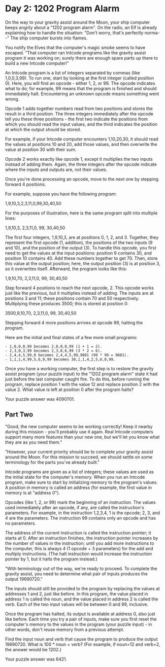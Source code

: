 # Day 2: 1202 Program Alarm

On the way to your gravity assist around the Moon, your ship computer beeps angrily about a "1202 program alarm". On the radio, an Elf is already explaining how to handle the situation: "Don't worry, that's perfectly norma--" The ship computer bursts into flames.

You notify the Elves that the computer's magic smoke seems to have escaped. "That computer ran Intcode programs like the gravity assist program it was working on; surely there are enough spare parts up there to build a new Intcode computer!"

An Intcode program is a list of integers separated by commas (like 1,0,0,3,99). To run one, start by looking at the first integer (called position 0). Here, you will find an opcode - either 1, 2, or 99. The opcode indicates what to do; for example, 99 means that the program is finished and should immediately halt. Encountering an unknown opcode means something went wrong.

Opcode 1 adds together numbers read from two positions and stores the result in a third position. The three integers immediately after the opcode tell you these three positions - the first two indicate the positions from which you should read the input values, and the third indicates the position at which the output should be stored.

For example, if your Intcode computer encounters 1,10,20,30, it should read the values at positions 10 and 20, add those values, and then overwrite the value at position 30 with their sum.

Opcode 2 works exactly like opcode 1, except it multiplies the two inputs instead of adding them. Again, the three integers after the opcode indicate where the inputs and outputs are, not their values.

Once you're done processing an opcode, move to the next one by stepping forward 4 positions.

For example, suppose you have the following program:

1,9,10,3,2,3,11,0,99,30,40,50

For the purposes of illustration, here is the same program split into multiple lines:

1,9,10,3,
2,3,11,0,
99,
30,40,50

The first four integers, 1,9,10,3, are at positions 0, 1, 2, and 3. Together, they represent the first opcode (1, addition), the positions of the two inputs (9 and 10), and the position of the output (3). To handle this opcode, you first need to get the values at the input positions: position 9 contains 30, and position 10 contains 40. Add these numbers together to get 70. Then, store this value at the output position; here, the output position (3) is at position 3, so it overwrites itself. Afterward, the program looks like this:

1,9,10,70,
2,3,11,0,
99,
30,40,50

Step forward 4 positions to reach the next opcode, 2. This opcode works just like the previous, but it multiplies instead of adding. The inputs are at positions 3 and 11; these positions contain 70 and 50 respectively. Multiplying these produces 3500; this is stored at position 0:

3500,9,10,70,
2,3,11,0,
99,
30,40,50

Stepping forward 4 more positions arrives at opcode 99, halting the program.

Here are the initial and final states of a few more small programs:

    - 1,0,0,0,99 becomes 2,0,0,0,99 (1 + 1 = 2).
    - 2,3,0,3,99 becomes 2,3,0,6,99 (3 * 2 = 6).
    - 2,4,4,5,99,0 becomes 2,4,4,5,99,9801 (99 * 99 = 9801).
    - 1,1,1,4,99,5,6,0,99 becomes 30,1,1,4,2,5,6,0,99.

Once you have a working computer, the first step is to restore the gravity assist program (your puzzle input) to the "1202 program alarm" state it had just before the last computer caught fire. To do this, before running the program, replace position 1 with the value 12 and replace position 2 with the value 2. What value is left at position 0 after the program halts?

Your puzzle answer was 4090701.

## Part Two

"Good, the new computer seems to be working correctly! Keep it nearby during this mission - you'll probably use it again. Real Intcode computers support many more features than your new one, but we'll let you know what they are as you need them."

"However, your current priority should be to complete your gravity assist around the Moon. For this mission to succeed, we should settle on some terminology for the parts you've already built."

Intcode programs are given as a list of integers; these values are used as the initial state for the computer's memory. When you run an Intcode program, make sure to start by initializing memory to the program's values. A position in memory is called an address (for example, the first value in memory is at "address 0").

Opcodes (like 1, 2, or 99) mark the beginning of an instruction. The values used immediately after an opcode, if any, are called the instruction's parameters. For example, in the instruction 1,2,3,4, 1 is the opcode; 2, 3, and 4 are the parameters. The instruction 99 contains only an opcode and has no parameters.

The address of the current instruction is called the instruction pointer; it starts at 0. After an instruction finishes, the instruction pointer increases by the number of values in the instruction; until you add more instructions to the computer, this is always 4 (1 opcode + 3 parameters) for the add and multiply instructions. (The halt instruction would increase the instruction pointer by 1, but it halts the program instead.)

"With terminology out of the way, we're ready to proceed. To complete the gravity assist, you need to determine what pair of inputs produces the output 19690720."

The inputs should still be provided to the program by replacing the values at addresses 1 and 2, just like before. In this program, the value placed in address 1 is called the noun, and the value placed in address 2 is called the verb. Each of the two input values will be between 0 and 99, inclusive.

Once the program has halted, its output is available at address 0, also just like before. Each time you try a pair of inputs, make sure you first reset the computer's memory to the values in the program (your puzzle input) - in other words, don't reuse memory from a previous attempt.

Find the input noun and verb that cause the program to produce the output 19690720. What is 100 * noun + verb? (For example, if noun=12 and verb=2, the answer would be 1202.)

Your puzzle answer was 6421.
